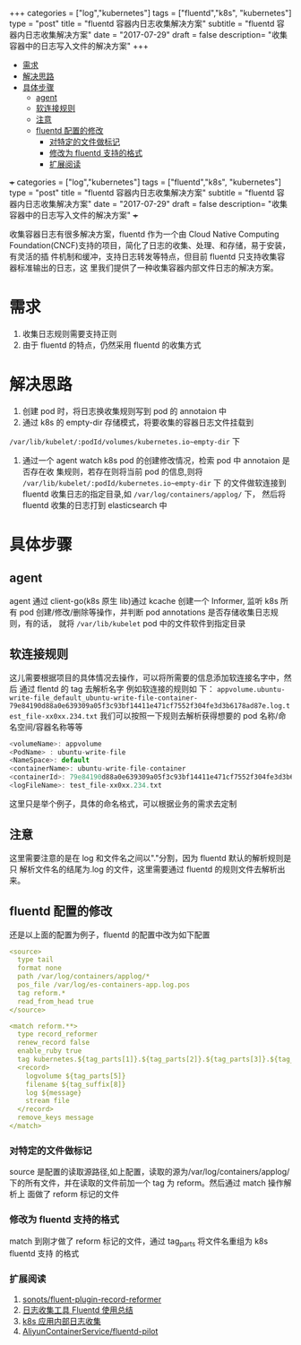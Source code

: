 +++
categories = ["log","kubernetes"]
tags = ["fluentd","k8s", "kubernetes"]
type = "post"
title =  "fluentd 容器内日志收集解决方案"
subtitle = "fluentd 容器内日志收集解决方案"
date = "2017-07-29"
draft = false
description= "收集容器中的日志写入文件的解决方案"
+++

- [需求](#org7f17315)
- [解决思路](#org921c824)
- [具体步骤](#org6be0e94)
  - [agent](#orgd0527cb)
  - [软连接规则](#orgf4d3f6f)
  - [注意](#orgcb96950)
  - [fluentd 配置的修改](#org14e9040)
    - [对特定的文件做标记](#org3fdccb8)
    - [修改为 fluentd 支持的格式](#orge53d04f)
    - [扩展阅读](#org01f07b3)

~~+~~ categories = ["log","kubernetes"] tags = ["fluentd","k8s", "kubernetes"] type = "post" title = "fluentd 容器内日志收集解决方案" subtitle = "fluentd 容器内日志收集解决方案" date = "2017-07-29" draft = false description= "收集容器中的日志写入文件的解决方案" ~~+~~

收集容器日志有很多解决方案，fluentd 作为一个由 Cloud Native Computing Foundation(CNCF)支持的项目，简化了日志的收集、处理、和存储，易于安装，有灵活的插 件机制和缓冲，支持日志转发等特点，但目前 fluentd 只支持收集容器标准输出的日志，这 里我们提供了一种收集容器内部文件日志的解决方案。


<a id="org7f17315"></a>

# 需求

1.  收集日志规则需要支持正则
2.  由于 fluentd 的特点，仍然采用 fluentd 的收集方式


<a id="org921c824"></a>

# 解决思路

1.  创建 pod 时，将日志换收集规则写到 pod 的 annotaion 中
2.  通过 k8s 的 empty-dir 存储模式，将要收集的容器日志文件挂载到

`/var/lib/kubelet/:podId/volumes/kubernetes.io~empty-dir` 下

1.  通过一个 agent watch k8s pod 的创建修改情况，检索 pod 中 annotaion 是否存在收 集规则，若存在则将当前 pod 的信息,则将 `/var/lib/kubelet/:podId/kubernetes.io~empty-dir` 下 的文件做软连接到 fluentd 收集日志的指定目录,如 `/var/log/containers/applog/` 下， 然后将 fluentd 收集的日志打到 elasticsearch 中


<a id="org6be0e94"></a>

# 具体步骤


<a id="orgd0527cb"></a>

## agent

agent 通过 client-go(k8s 原生 lib)通过 kcache 创建一个 Informer, 监听 k8s 所有 pod 创建/修改/删除等操作，并判断 pod annotations 是否存储收集日志规则，有的话， 就将 `/var/lib/kubelet` pod 中的文件软件到指定目录


<a id="orgf4d3f6f"></a>

## 软连接规则

这儿需要根据项目的具体情况去操作，可以将所需要的信息添加软连接名字中，然后 通过 flentd 的 tag 去解析名字 例如软连接的规则如 下： `appvolume.ubuntu-write-file_default_ubuntu-write-file-container-79e84190d88a0e639309a05f3c93bf14411e471cf7552f304fe3d3b6178ad87e.log.test_file-xx0xx.234.txt` 我们可以按照一下规则去解析获得想要的 pod 名称/命名空间/容器名称等等

```js
<volumeName>: appvolume
<PodName> : ubuntu-write-file
<NameSpace>: default
<containerName>: ubuntu-write-file-container
<containerId>: 79e84190d88a0e639309a05f3c93bf14411e471cf7552f304fe3d3b6178ad87e
<logFileName>: test_file-xx0xx.234.txt
```

这里只是举个例子，具体的命名格式，可以根据业务的需求去定制


<a id="orgcb96950"></a>

## 注意

这里需要注意的是在 log 和文件名之间以"."分割，因为 fluentd 默认的解析规则是只 解析文件名的结尾为.log 的文件，这里需要通过 fluentd 的规则文件去解析出来。


<a id="org14e9040"></a>

## fluentd 配置的修改

还是以上面的配置为例子，fluentd 的配置中改为如下配置

```yaml
<source>
  type tail
  format none
  path /var/log/containers/applog/*
  pos_file /var/log/es-containers-app.log.pos
  tag reform.*
  read_from_head true
</source>

<match reform.**>
  type record_reformer
  renew_record false
  enable_ruby true
  tag kubernetes.${tag_parts[1]}.${tag_parts[2]}.${tag_parts[3]}.${tag_parts[6]}.log
  <record>
    logvolume ${tag_parts[5]}
    filename ${tag_suffix[8]}
    log ${message}
    stream file
  </record>
  remove_keys message
</match>

```


<a id="org3fdccb8"></a>

### 对特定的文件做标记

source 是配置的读取源路径,如上配置，读取的源为/var/log/containers/applog/ 下的所有文件，并在读取的文件前加一个 tag 为 reform。然后通过 match 操作解析上 面做了 reform 标记的文件


<a id="orge53d04f"></a>

### 修改为 fluentd 支持的格式

match 到刚才做了 reform 标记的文件，通过 tag<sub>parts</sub> 将文件名重组为 k8s fluentd 支持 的格式


<a id="org01f07b3"></a>

### 扩展阅读

1.  [sonots/fluent-plugin-record-reformer](https://github.com/sonots/fluent-plugin-record-reformer)
2.  [日志收集工具 Fluentd 使用总结](http://www.imekaku.com/2016/09/26/fluentd-conclusion/)
3.  [k8s 应用内部日志收集](http://blog.csdn.net/ptmozhu/article/details/53132942)
4.  [AliyunContainerService/fluentd-pilot](https://github.com/AliyunContainerService/fluentd-pilot)

